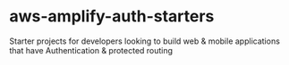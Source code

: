 # aws-amplify-auth-starters
Starter projects for developers looking to build web &amp; mobile applications that have Authentication &amp; protected routing
